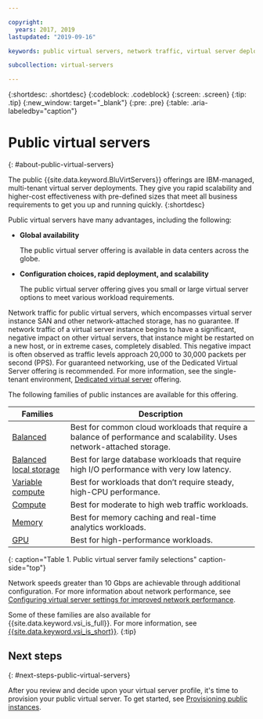 ```yaml
---

copyright:
  years: 2017, 2019
lastupdated: "2019-09-16"

keywords: public virtual servers, network traffic, virtual server deployment

subcollection: virtual-servers

---
```


{:shortdesc: .shortdesc}
{:codeblock: .codeblock}
{:screen: .screen}
{:tip: .tip}
{:new_window: target="_blank"}
{:pre: .pre}
{:table: .aria-labeledby="caption"}

# Public virtual servers
{: #about-public-virtual-servers}

The public {{site.data.keyword.BluVirtServers}} offerings are IBM-managed, multi-tenant virtual server deployments. They give you rapid scalability and higher-cost effectiveness with pre-defined sizes that meet all business requirements to get you up and running quickly.
{:shortdesc}

Public virtual servers have many advantages, including the following:

* **Global availability** 

    The public virtual server offering is available in data centers across the globe.

* **Configuration choices, rapid deployment, and scalability** 

    The public virtual server offering gives you small or large virtual server options to meet various workload requirements.

Network traffic for public virtual servers, which encompasses virtual server instance SAN and other network-attached storage, has no guarantee. If network traffic of a virtual server instance begins to have a significant, negative impact on other virtual servers, that instance might be restarted on a new host, or in extreme cases, completely disabled. This negative impact is often observed as traffic levels approach 20,000 to 30,000 packets per second (PPS).  For guaranteed networking, use of the Dedicated Virtual Server offering is recommended. For more information, see the single-tenant environment, [Dedicated virtual server](/docs/vsi?topic=virtual-servers-about-dedicated-virtual-servers#about-dedicated-virtual-servers) offering.

The following families of public instances are available for this offering. 

| Families  | Description                                                                                              |
| ----------------------- | -------------------------------------------------------------------------------------------------------- | 
| [Balanced](/docs/vsi?topic=virtual-servers-balanced#balanced) | Best for common cloud workloads that require a balance of performance and scalability. Uses network-attached storage. |
| [Balanced local storage](/docs/vsi?topic=virtual-servers-balanced-local-storage#balanced-local-storage) | Best for large database workloads that require high I/O performance with very low latency. |
| [Variable compute](/docs/vsi?topic=virtual-servers-about-virtual-server-profiles#variable-compute)  | Best for workloads that don’t require steady, high-CPU performance. | 
| [Compute](/docs/vsi?topic=virtual-servers-compute#compute) | Best for moderate to high web traffic workloads.|
| [Memory](/docs/vsi?topic=virtual-servers-memory#memory)  | Best for memory caching and real-time analytics workloads. |
| [GPU](/docs/vsi?topic=virtual-servers-gpu#gpu)  | Best for high-performance workloads.
{: caption="Table 1. Public virtual server family selections" caption-side="top"}

Network speeds greater than 10 Gbps are achievable through additional configuration. For more information about network performance, see [Configuring virtual server settings for improved network performance](/docs/vsi?topic=virtual-servers-configuring-network-performance).

Some of these families are also available for {{site.data.keyword.vsi_is_full}}. For more information, see [{{site.data.keyword.vsi_is_short}}](/docs/vpc-on-classic-vsi?topic=vpc-on-classic-vsi-getting-started#gettingstartedvsigen).
{:tip}

## Next steps
{: #next-steps-public-virtual-servers}

After you review and decide upon your virtual server profile, it's time to provision your public virtual server. To get started, see [Provisioning public instances](/docs/vsi?topic=virtual-servers-ordering-vs-public#ordering-vs-public).
